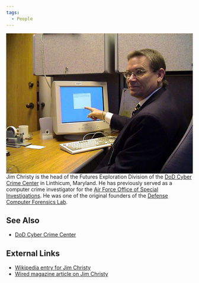 ```yaml
---
tags:
  - People
---
```


<img src="../assets/images/600px-Jim_Christy.jpg" title="Jim Christy working"  alt="600px-Jim_Christy.jpg" align="right" />

Jim Christy is the head of the Futures Exploration Division of the [DoD
Cyber Crime Center](dod_cyber_crime_center.md) in Linthicum,
Maryland. He has previously served as a computer crime investigator for
the [Air Force Office of Special
Investigations](air_force_office_of_special_investigations.md).
He was one of the original founders of the [Defense Computer Forensics
Lab](defense_computer_forensics_lab.md).

## See Also

* [DoD Cyber Crime Center](dod_cyber_crime_center.md)

## External Links

* [Wikipedia entry for Jim Christy](https://en.wikipedia.org/wiki/Jim_Christy)
* [Wired magazine article on Jim Christy](https://www.wired.com/2007/01/cybercop/)
